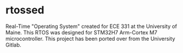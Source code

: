 # rtossed
Real-Time "Operating System" created for ECE 331 at the University of Maine. This RTOS was designed for STM32H7 Arm-Cortex M7 microcontroller.
This project has been ported over from the University Gitlab. 
